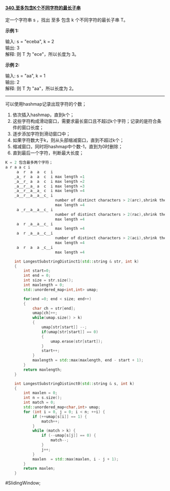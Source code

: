 #### [340.至多包含K个不同字符的最长子串](https://leetcode.cn/problems/longest-substring-with-at-most-k-distinct-characters/)

定一个字符串 s ，找出 至多 包含 k 个不同字符的最长子串 T。

**示例 1:**

输入: s = "eceba", k = 2  
输出: 3  
解释: 则 T 为 "ece"，所以长度为 3。

**示例 2:**

输入: s = "aa", k = 1  
输出: 2  
解释: 则 T 为 "aa"，所以长度为 2。

---- ----
可以使用hashmap记录出现字符的个数；
1. 依次插入hashmap，直到k个；
2. 这些字符构成滑动窗口，需要求最长窗口且不超过k个字符；记录的是符合条件的窗口长度；
3. 逐步添加字符到滑动窗口中；
4. 如果字符数大于k，则从头部缩减窗口，直到不超过k个；
5. 缩减窗口，同时将hashmap中个数-1，直到为0时删除；
6. 直到最后一个字符，判断最大长度；

```cpp
K = 2 包含最多两个字符；
a r a a c i
     a  r  a  a  c  i
    _a_ r  a  a  c  i max length =1
    _a__r_ a  a  c  i max length =2
    _a__r__a_ a  c  i max length =3
    _a__r__a__a_ c  i max length =4
    _a__r__a__a__c_ i
                      number of distinct characters > 2(arc),shrink the sliding window
                      max length =4
     a _r__a__a__c_ i
                      number of distinct characters > 2(rac),shrink the sliding window
                      max length =4
     a  r _a__a__c_ i
                      max length =4
     a  r _a__a__c__i
                      number of distinct characters > 2(aci),shrink the sliding window
                      max length =4
     a  r  a  a _c__i
                      max length =4
```

```cpp
    int LongestSubstringDistinct1(std::string & str, int k)
    {
        int start=0;
        int end = 0;
        int size = str.size();
        int maxlength = 0;
        std::unordered_map<int,int> umap;

        for(end =0; end < size; end++)
        {
            char ch = str[end];
            umap[ch]++;
            while(umap.size() > k)
            {
                umap[str[start]] --;
                if(umap[str[start]] == 0)
                {
                    umap.erase(str[start]);
                }
                start++;
            }
            maxlength = std::max(maxlength, end - start + 1);
        }
        return maxlength;
    }
```

```cpp
    int LongestSubstringDistinct0(std::string & s, int k)
    {
        int maxlen = 0;
        int n = s.size();
        int match = 0;
        std::unordered_map<char,int> umap;
        for (int i = 0, j = 0; i < n; ++i) {
            if (++umap[s[i]] == 1) {
                match++;
            }
            while (match > k) {
                if (--umap[s[j]] == 0) {
                    match--;
                }
                j++;
            }
            maxlen  = std::max(maxlen, i - j + 1);
        }
        return maxlen;
    }
```

#SlidingWindow;
